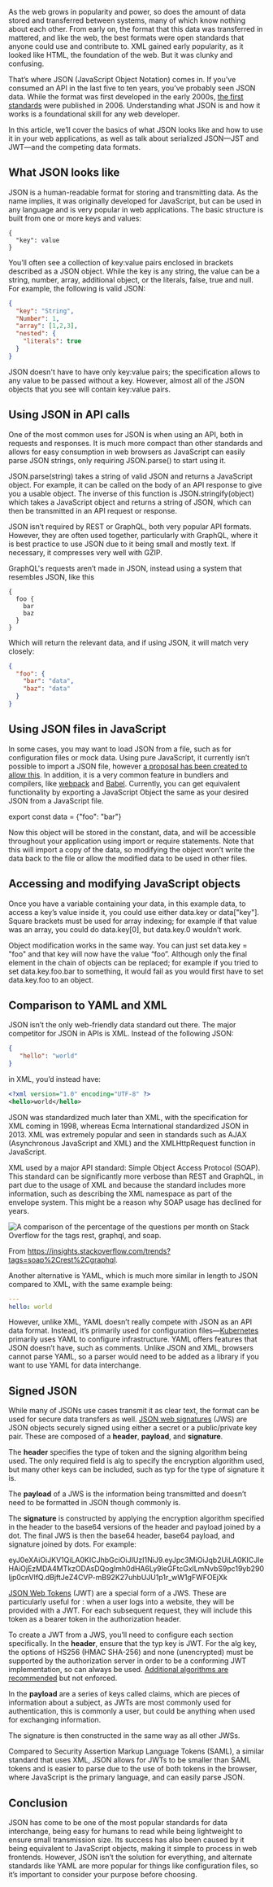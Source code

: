 As the web grows in popularity and power, so does the amount of data stored and transferred between systems, many of which know nothing about each other. From early on, the format that this data was transferred in mattered, and like the web, the best formats were open standards that anyone could use and contribute to. XML gained early popularity, as it looked like HTML, the foundation of the web. But it was clunky and confusing.

That’s where JSON (JavaScript Object Notation) comes in. If you’ve consumed an API in the last five to ten years, you’ve probably seen JSON data. While the format was first developed in the early 2000s, [the first standards](https://datatracker.ietf.org/doc/html/rfc4627) were published in 2006. Understanding what JSON is and how it works is a foundational skill for any web developer.

In this article, we’ll cover the basics of what JSON looks like and how to use it in your web applications, as well as talk about serialized JSON—JST and JWT—and the competing data formats.

## What JSON looks like

JSON is a human-readable format for storing and transmitting data. As the name implies, it was originally developed for JavaScript, but can be used in any language and is very popular in web applications. The basic structure is built from one or more keys and values:

```1c
{
  "key": value
}
```

You’ll often see a collection of key:value pairs enclosed in brackets described as a JSON object. While the key is any string, the value can be a string, number, array, additional object, or the literals, false, true and null. For example, the following is valid JSON:

```json
{
  "key": "String",
  "Number": 1,
  "array": [1,2,3],	
  "nested": {
	"literals": true
  }	
}
```

JSON doesn't have to have only key:value pairs; the specification allows to any value to be passed without a key. However, almost all of the JSON objects that you see will contain key:value pairs.

## Using JSON in API calls

One of the most common uses for JSON is when using an API, both in requests and responses. It is much more compact than other standards and allows for easy consumption in web browsers as JavaScript can easily parse JSON strings, only requiring JSON.parse() to start using it.

JSON.parse(string) takes a string of valid JSON and returns a JavaScript object. For example, it can be called on the body of an API response to give you a usable object. The inverse of this function is JSON.stringify(object) which takes a JavaScript object and returns a string of JSON, which can then be transmitted in an API request or response.

JSON isn’t required by REST or GraphQL, both very popular API formats. However, they are often used together, particularly with GraphQL, where it is best practice to use JSON due to it being small and mostly text. If necessary, it compresses very well with GZIP.

GraphQL's requests aren’t made in JSON, instead using a system that resembles JSON, like this

```mipsasm
{
  foo {
    bar
    baz
  }
}
```

Which will return the relevant data, and if using JSON, it will match very closely:

```json
{
  "foo": {
    "bar": "data",
    "baz": "data"
  }
}
```

## Using JSON files in JavaScript

In some cases, you may want to load JSON from a file, such as for configuration files or mock data. Using pure JavaScript, it currently isn’t possible to import a JSON file, however [a proposal has been created to allow this](https://github.com/tc39/proposal-json-modules). In addition, it is a very common feature in bundlers and compilers, like [webpack](https://webpack.js.org/) and [Babel](https://babeljs.io/). Currently, you can get equivalent functionality by exporting a JavaScript Object the same as your desired JSON from a JavaScript file.

export const data = {"foo": "bar"}

Now this object will be stored in the constant, data, and will be accessible throughout your application using import or require statements. Note that this will import a copy of the data, so modifying the object won’t write the data back to the file or allow the modified data to be used in other files.

## Accessing and modifying JavaScript objects

Once you have a variable containing your data, in this example data, to access a key’s value inside it, you could use either data.key or data\["key"\]. Square brackets must be used for array indexing; for example if that value was an array, you could do data.key\[0\], but data.key.0 wouldn’t work.

Object modification works in the same way. You can just set data.key = "foo" and that key will now have the value “foo”. Although only the final element in the chain of objects can be replaced; for example if you tried to set data.key.foo.bar to something, it would fail as you would first have to set data.key.foo to an object.

## Comparison to YAML and XML

JSON isn’t the only web-friendly data standard out there. The major competitor for JSON in APIs is XML. Instead of the following JSON:

```json
{
   "hello": "world"
}
```

in XML, you’d instead have:

```xml
<?xml version="1.0" encoding="UTF-8" ?>
<hello>world</hello>
```

JSON was standardized much later than XML, with the specification for XML coming in 1998, whereas Ecma International standardized JSON in 2013. XML was extremely popular and seen in standards such as AJAX (Asynchronous JavaScript and XML) and the XMLHttpRequest function in JavaScript.

XML used by a major API standard: Simple Object Access Protocol (SOAP). This standard can be significantly more verbose than REST and GraphQL, in part due to the usage of XML and because the standard includes more information, such as describing the XML namespace as part of the envelope system. This might be a reason why SOAP usage has declined for years.

![A comparison of the percentage of the 
questions per month on Stack Overflow for the tags rest, graphql, and soap. ](https://cdn.stackoverflow.co/images/jo7n4k8s/production/76bce2d0ab12c0084cf10b4c2d7f8366344bdb12-575x391.png?auto=format)

From https://insights.stackoverflow.com/trends?tags=soap%2Crest%2Cgraphql.

Another alternative is YAML, which is much more similar in length to JSON compared to XML, with the same example being:

```yaml
---
hello: world
```

However, unlike XML, YAML doesn’t really compete with JSON as an API data format. Instead, it’s primarily used for configuration files—[Kubernetes](https://stackoverflow.blog/2020/05/29/why-kubernetes-getting-so-popular/) primarily uses YAML to configure infrastructure. YAML offers features that JSON doesn’t have, such as comments. Unlike JSON and XML, browsers cannot parse YAML, so a parser would need to be added as a library if you want to use YAML for data interchange.

## Signed JSON

While many of JSONs use cases transmit it as clear text, the format can be used for secure data transfers as well. [JSON web signatures](https://datatracker.ietf.org/doc/html/rfc7515) (JWS) are JSON objects securely signed using either a secret or a public/private key pair. These are composed of a **header**, **payload**, and **signature**.

The **header** specifies the type of token and the signing algorithm being used. The only required field is alg to specify the encryption algorithm used, but many other keys can be included, such as typ for the type of signature it is.

The **payload** of a JWS is the information being transmitted and doesn’t need to be formatted in JSON though commonly is.

The **signature** is constructed by applying the encryption algorithm specified in the header to the base64 versions of the header and payload joined by a dot. The final JWS is then the base64 header, base64 payload, and signature joined by dots. For example:

eyJ0eXAiOiJKV1QiLA0KICJhbGciOiJIUzI1NiJ9.eyJpc3MiOiJqb2UiLA0KICJleHAiOjEzMDA4MTkzODAsDQogImh0dHA6Ly9leGFtcGxlLmNvbS9pc19yb290Ijp0cnVlfQ.dBjftJeZ4CVP-mB92K27uhbUJU1p1r\_wW1gFWFOEjXk

[JSON Web Tokens](https://datatracker.ietf.org/doc/html/rfc7519) (JWT) are a special form of a JWS. These are particularly useful for : when a user logs into a website, they will be provided with a JWT. For each subsequent request, they will include this token as a bearer token in the authorization header.

To create a JWT from a JWS, you’ll need to configure each section specifically. In the **header**, ensure that the typ key is JWT. For the alg key, the options of HS256 (HMAC SHA-256) and none (unencrypted) must be supported by the authorization server in order to be a conforming JWT implementation, so can always be used. [Additional algorithms are recommended](https://datatracker.ietf.org/doc/html/rfc7519#section-8) but not enforced.

In the **payload** are a series of keys called claims, which are pieces of information about a subject, as JWTs are most commonly used for authentication, this is commonly a user, but could be anything when used for exchanging information.

The signature is then constructed in the same way as all other JWSs.

Compared to Security Assertion Markup Language Tokens (SAML), a similar standard that uses XML, JSON allows for JWTs to be smaller than SAML tokens and is easier to parse due to the use of both tokens in the browser, where JavaScript is the primary language, and can easily parse JSON.

## Conclusion

JSON has come to be one of the most popular standards for data interchange, being easy for humans to read while being lightweight to ensure small transmission size. Its success has also been caused by it being equivalent to JavaScript objects, making it simple to process in web frontends. However, JSON isn’t the solution for everything, and alternate standards like YAML are more popular for things like configuration files, so it’s important to consider your purpose before choosing.